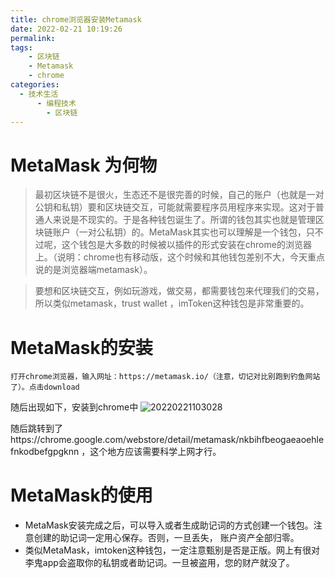 ```yaml
---
title: chrome浏览器安装Metamask
date: 2022-02-21 10:19:26
permalink:
tags:
    - 区块链
    - Metamask
    - chrome
categories:
  - 技术生活
      - 编程技术
        - 区块链   
---
```



# MetaMask 为何物
> 最初区块链不是很火，生态还不是很完善的时候，自己的账户（也就是一对公钥和私钥）要和区块链交互，可能就需要程序员用程序来实现。这对于普通人来说是不现实的。于是各种钱包诞生了。所谓的钱包其实也就是管理区块链账户（一对公私钥）的。MetaMask其实也可以理解是一个钱包，只不过呢，这个钱包是大多数的时候被以插件的形式安装在chrome的浏览器上。（说明：chrome也有移动版，这个时候和其他钱包差别不大，今天重点说的是浏览器端metamask）。

> 要想和区块链交互，例如玩游戏，做交易，都需要钱包来代理我们的交易，所以类似metamask，trust wallet ，imToken这种钱包是非常重要的。

# MetaMask的安装
    打开chrome浏览器，输入网址：https://metamask.io/（注意，切记对比别跑到钓鱼网站了）。点击download
随后出现如下，安装到chrome中
    ![20220221103028](https://cdn.jsdelivr.net/gh/it114/blogcdn@master/blog/images20220221103028.png)

随后跳转到了https://chrome.google.com/webstore/detail/metamask/nkbihfbeogaeaoehlefnkodbefgpgknn ，这个地方应该需要科学上网才行。


# MetaMask的使用
- MetaMask安装完成之后，可以导入或者生成助记词的方式创建一个钱包。注意创建的助记词一定用心保存。否则，一旦丢失， 账户资产全部归零。
- 类似MetaMask，imtoken这种钱包，一定注意甄别是否是正版。网上有很对李鬼app会盗取你的私钥或者助记词。一旦被盗用，您的财产就没了。






